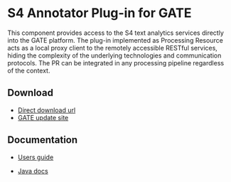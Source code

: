 S4 Annotator Plug-in for GATE
=============================

This component provides access to the S4 text analytics services directly into the GATE platform. The plug-in implemented as Processing Resource acts as a local proxy client to the remotely accessible RESTful services, hiding the complexity of the underlying technologies and communication protocols. The PR can be integrated in any processing pipeline regardless of the context.

## Download
- [Direct download url][1]
- [GATE update site][2]

## Documentation
- [Users guide][3]
- [Java docs][4]

  [1]: http://ontotext-ad.github.io/S4/GatePR/Annotator_S4/Annotator_S4.zip
  [2]: http://ontotext-ad.github.io/S4/GatePR/gate-update-site.xml
  [3]: http://docs.s4.ontotext.com/display/S4docs/S4+Annotator+Plug-in+for+GATE
  [4]: http://ontotext-ad.github.io/S4/GatePR/javadoc/
